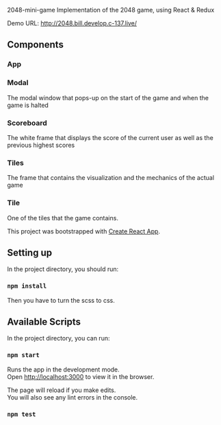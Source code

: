 2048-mini-game
Implementation of the 2048 game, using React & Redux

Demo URL: http://2048.bill.develop.c-137.live/

## Components

### App

### Modal

The modal window that pops-up on the start of the game and when the game is halted

### Scoreboard

The white frame that displays the score of the current user as well as the previous highest scores

### Tiles

The frame that contains the visualization and the mechanics of the actual game

### Tile

One of the tiles that the game contains.

This project was bootstrapped with [Create React App](https://github.com/facebook/create-react-app).

## Setting up

In the project directory, you should run:

### `npm install`

Then you have to turn the scss to css.

## Available Scripts

In the project directory, you can run:

### `npm start`

Runs the app in the development mode.<br>
Open [http://localhost:3000](http://localhost:3000) to view it in the browser.

The page will reload if you make edits.<br>
You will also see any lint errors in the console.

### `npm test`
